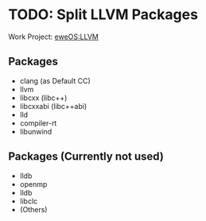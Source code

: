 # TODO: Split LLVM Packages

Work Project: [eweOS:LLVM](https://os-build.ewe.moe/project/show/eweOS:LLVM)

## Packages

- clang (as Default CC)
- llvm
- libcxx (libc++)
- libcxxabi (libc++abi)
- lld
- compiler-rt
- libunwind

## Packages (Currently not used)

- lldb
- openmp
- lldb
- libclc
- (Others)
